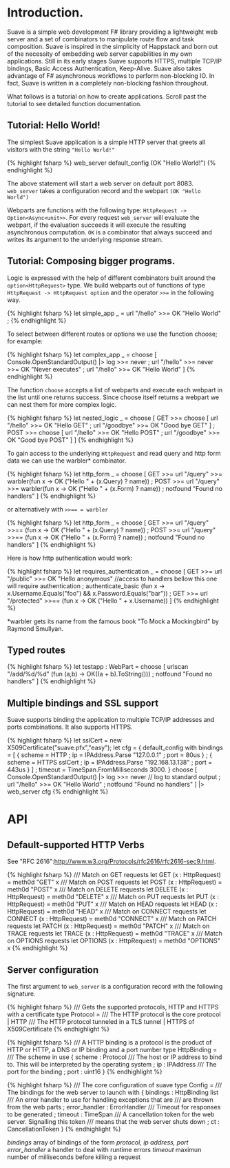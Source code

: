 Introduction.
=============

Suave is a simple web development F# library providing a lightweight web server and a set of combinators to manipulate route flow and task composition. Suave is inspired in the simplicity of Happstack and born out of the necessity of embedding web server capabilities in my own applications. 
Still in its early stages Suave supports HTTPS, multiple TCP/IP bindings, Basic Access Authentication, Keep-Alive. Suave also takes advantage of F# asynchronous workflows to perform non-blocking IO. In fact, Suave is written in a completely non-blocking fashion throughout.

What follows is a tutorial on how to create applications. Scroll past the tutorial to see detailed function documentation.

Tutorial: Hello World!
----------------------

The simplest Suave application is a simple HTTP server that greets all visitors with the string `"Hello World!"`

{% highlight fsharp %}
web_server default_config (OK "Hello World!")
{% endhighlight %}

The above statement will start a web server on default port 8083. `web_server` takes a configuration record and the webpart `(OK "Hello World")` 

Webparts are functions with the following type: `HttpRequest -> Option<Async<unit>>`. For every request `web_server` will evaluate the webpart, if the evaluation succeeds it will execute the resulting asynchronous computation. `OK` is a combinator that always succeed and writes its argument to the underlying response stream.

Tutorial: Composing bigger programs.
------------------------------------

Logic is expressed with the help of different combinators built around the `option<HttpRequest>` type. We build webparts out of functions of type `HttpRequest -> HttpRequest option` and the operator `>>=` in the following way.

{% highlight fsharp %}
let simple_app _ = url "/hello" >>= OK "Hello World" ;
{% endhighlight %}

To select between different routes or options we use the function choose; for example:

{% highlight fsharp %}
let complex_app _ = 
  choose
    [ Console.OpenStandardOutput() |> log >>= never
    ; url "/hello" >>= never >>= OK "Never executes"
    ; url "/hello" >>= OK "Hello World" ]
{% endhighlight %}

The function `choose` accepts a list of webparts and execute each webpart in the list until one returns success. Since choose itself returns a webpart we can nest them for more complex logic.

{% highlight fsharp %}
let nested_logic _ =
  choose
    [ GET >>= choose 
        [ url "/hello" >>= OK "Hello GET"
        ; url "/goodbye" >>= OK "Good bye GET" ]
    ; POST >>= choose 
        [ url "/hello" >>= OK "Hello POST"
        ; url "/goodbye" >>= OK "Good bye POST" ] ]
{% endhighlight %}

To gain access to the underlying `HttpRequest` and read query and http form data we can use the warbler* combinator.

{% highlight fsharp %}
let http_form _ = 
  choose
    [ GET  >>= url "/query" >>= warbler(fun x -> OK ("Hello " + (x.Query) ? name))
    ; POST >>= url "/query" >>= warbler(fun x -> OK ("Hello " + (x.Form)  ? name))
    ; notfound "Found no handlers" ]
{% endhighlight %}

or alternatively with `>>== = warbler`

{% highlight fsharp %}
let http_form _ = 
  choose
    [ GET  >>= url "/query" >>== (fun x -> OK ("Hello " + (x.Query) ? name))
    ; POST >>= url "/query" >>== (fun x -> OK ("Hello " + (x.Form)  ? name))
    ; notfound "Found no handlers" ]
{% endhighlight %}

Here is how http authentication would work:

{% highlight fsharp %}
let requires_authentication _ = 
  choose
    [ GET >>= url "/public" >>= OK "Hello anonymous"
    //access to handlers bellow this one will require authentication
    ; authenticate_basic (fun x -> x.Username.Equals("foo") && x.Password.Equals("bar"))
    ; GET >>= url "/protected" >>== (fun x -> OK ("Hello " + x.Username)) ]
{% endhighlight %}

*warbler gets its name from the famous book "To Mock a Mockingbird" by Raymond Smullyan.

Typed routes
------------

{% highlight fsharp %}
let testapp : WebPart = 
  choose
    [ urlscan "/add/%d/%d" (fun (a,b) -> OK((a + b).ToString()))
    ; notfound "Found no handlers" ]
{% endhighlight %}

Multiple bindings and SSL support
---------------------------------

Suave supports binding the application to multiple TCP/IP addresses and ports combinations. It also supports HTTPS.

{% highlight fsharp %}
let sslCert = new X509Certificate("suave.pfx","easy");
let cfg = 
  { default_config with
      bindings =
        [ { scheme = HTTP
          ; ip     = IPAddress.Parse "127.0.0.1"
          ; port   = 80us }
        ; { scheme = HTTPS sslCert
          ; ip     = IPAddress.Parse "192.168.13.138"
          ; port   = 443us } ]
    ; timeout = TimeSpan.FromMilliseconds 3000. }
choose 
  [ Console.OpenStandardOutput() |> log >>= never // log to standard output
  ; url "/hello" >>= OK "Hello World"
  ; notfound "Found no handlers" ]
|> web_server cfg
{% endhighlight %}

API
===

Default-supported HTTP Verbs
----------------------------

See "RFC 2616":http://www.w3.org/Protocols/rfc2616/rfc2616-sec9.html.

{% highlight fsharp %}
/// Match on GET requests
let GET     (x : HttpRequest) = meth0d "GET" x
/// Match on POST requests
let POST    (x : HttpRequest) = meth0d "POST" x
/// Match on DELETE requests
let DELETE  (x : HttpRequest) = meth0d "DELETE" x
/// Match on PUT requests
let PUT     (x : HttpRequest) = meth0d "PUT" x
/// Match on HEAD requests
let HEAD    (x : HttpRequest) = meth0d "HEAD" x
/// Match on CONNECT requests
let CONNECT (x : HttpRequest) = meth0d "CONNECT" x
/// Match on PATCH requests
let PATCH   (x : HttpRequest) = meth0d "PATCH" x
/// Match on TRACE requests
let TRACE   (x : HttpRequest) = meth0d "TRACE" x
/// Match on OPTIONS requests
let OPTIONS (x : HttpRequest) = meth0d "OPTIONS" x
{% endhighlight %}

Server configuration
--------------------

The first argument to `web_server` is a configuration record with the following signature.

{% highlight fsharp %}
/// Gets the supported protocols, HTTP and HTTPS with a certificate
type Protocol =
  /// The HTTP protocol is the core protocol
  | HTTP
  /// The HTTP protocol tunneled in a TLS tunnel
  | HTTPS of X509Certificate
{% endhighlight %}

{% highlight fsharp %}
/// A HTTP binding is a protocol is the product of HTTP or HTTP, a DNS or IP binding and a port number
type HttpBinding =
  /// The scheme in use
  { scheme : Protocol
  /// The host or IP address to bind to. This will be interpreted by the operating system
  ; ip     : IPAddress
  /// The port for the binding
  ; port   : uint16 }
{% endhighlight %}

{% highlight fsharp %}
/// The core configuration of suave
type Config =
  /// The bindings for the web server to launch with
  { bindings      : HttpBinding list
  /// An error handler to use for handling exceptions that are
  /// are thrown from the web parts
  ; error_handler : ErrorHandler
  /// Timeout for responses to be generated
  ; timeout       : TimeSpan
  /// A cancellation token for the web server. Signalling this token
  /// means that the web server shuts down
  ; ct            : CancellationToken }
{% endhighlight %}

*bindings* array of bindings of the form _protocol, ip address, port_
*error_handler* a handler to deal with runtime errors
*timeout* maximun number of milliseconds before killing a request
